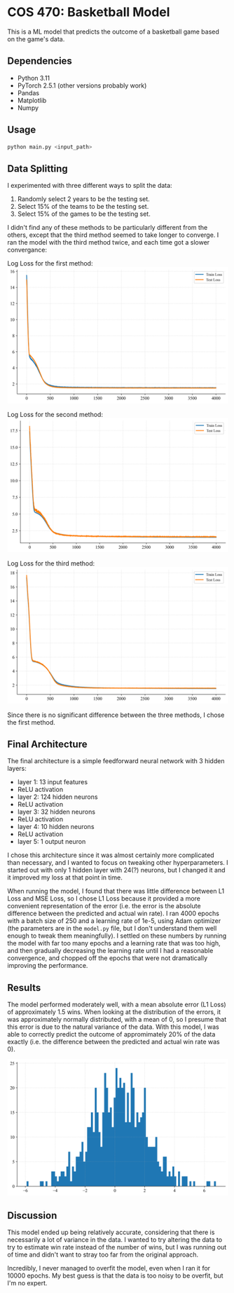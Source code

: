 # COS 470: Basketball Model

This is a ML model that predicts the outcome of a basketball game based on the game's data.

## Dependencies

- Python 3.11
- PyTorch 2.5.1 (other versions probably work)
- Pandas
- Matplotlib
- Numpy

## Usage

```bash
python main.py <input_path>
```

## Data Splitting

I experimented with three different ways to split the data:

1. Randomly select 2 years to be the testing set.
2. Select 15% of the teams to be the testing set.
3. Select 15% of the games to be the testing set.

I didn't find any of these methods to be particularly different from the others, except that the third method seemed to take longer to converge. I ran the model with the third method twice, and each time got a slower convergance:

Log Loss for the first method:
![image](./res/L1_loss_250batch_size_4000epochs_1e-05lr_year_split.png)

Log Loss for the second method:
![image](./res/L1_loss_250batch_size_4000epochs_1e-05lr_team_split.png)

Log Loss for the third method:
![image](./res/L1_loss_250batch_size_4000epochs_1e-05lr_random_split.png)

Since there is no significant difference between the three methods, I chose the first method.

## Final Architecture

The final architecture is a simple feedforward neural network with 3 hidden layers:

- layer 1: 13 input features
- ReLU activation
- layer 2: 124 hidden neurons
- ReLU activation
- layer 3: 32 hidden neurons
- ReLU activation
- layer 4: 10 hidden neurons
- ReLU activation
- layer 5: 1 output neuron

I chose this architecture since it was almost certainly more complicated than necessary, and I wanted to focus on tweaking other hyperparameters. I started out with only 1 hidden layer with 24(?) neurons, but I changed it and it improved my loss at that point in time.

When running the model, I found that there was little difference between L1 Loss and MSE Loss, so I chose L1 Loss because it provided a more convenient representation of the error (i.e. the error is the absolute difference between the predicted and actual win rate). I ran 4000 epochs with a batch size of 250 and a learning rate of 1e-5, using Adam optimizer (the parameters are in the `model.py` file, but I don't understand them well enough to tweak them meaningfully). I settled on these numbers by running the model with far too many epochs and a learning rate that was too high, and then gradually decreasing the learning rate until I had a reasonable convergence, and chopped off the epochs that were not dramatically improving the performance.

## Results

The model performed moderately well, with a mean absolute error (L1 Loss) of approximately 1.5 wins. When looking at the distribution of the errors, it was approximately normally distributed, with a mean of 0, so I presume that this error is due to the natural variance of the data. With this model, I was able to correctly predict the outcome of appromimately 20% of the data exactly (i.e. the difference between the predicted and actual win rate was 0).

![image](./res/residuals_year_split.png)

## Discussion

This model ended up being relatively accurate, considering that there is necessarily a lot of variance in the data. I wanted to try altering the data to try to estimate win rate instead of the number of wins, but I was running out of time and didn't want to stray too far from the original approach. 

Incredibly, I never managed to overfit the model, even when I ran it for 10000 epochs. My best guess is that the data is too noisy to be overfit, but I'm no expert.